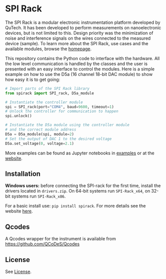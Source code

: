 # SPI Rack
The SPI Rack is a modular electronic instrumentation platform developed by QuTech. It has been developed to perform measurements on nanoelectronic devices, but is not limited to this. Design priority was the minimization of noise and interference signals on the wires connected to the measured device (sample). To learn more about the SPI Rack, use cases and the available modules, browse the [homepage](http://qtwork.tudelft.nl/~mtiggelman/).

This repository contains the Python code to interface with the hardware. All the low level communication is handled by the classes and the user is presented with an easy interface to control the modules. Here is a simple example on how to use the D5a (16 channel 18-bit DAC module) to show how easy it is to get going:

```Python
# Import parts of the SPI Rack library
from spirack import SPI_rack, D5a_module

# Instantiate the controller module
spi = SPI_rack(port="COM4", baud=9600, timeout=1)
# Unlock the controller for communication to happen
spi.unlock()

# Instantiate the D5a module using the controller module
# and the correct module address
D5a = D5a_module(spi, module=2)
# Set the output of DAC 1 to the desired voltage
D5a.set_voltage(0, voltage=2.1)
```
More examples can be found as Jupyter notebooks in [examples](https://github.com/mtiggelman/SPI-rack/tree/master/examples) or at the [website](http://qtwork.tudelft.nl/~mtiggelman/software/examples.html).

## Installation
**Windows users:** before connecting the SPI-rack for the first time, install the drivers located
in `drivers.zip`. On 64-bit systems run `SPI-Rack_x64`, on 32-bit systems
run `SPI-Rack_x86`.

For a basic install use: `pip install spirack`. For more details see the website [here](http://qtwork.tudelft.nl/~mtiggelman/software/setup.html).

## Qcodes
A Qcodes wrapper for the instrument is available from https://github.com/QCoDeS/Qcodes

## License
See [License](https://github.com/mtiggelman/SPI-rack/blob/master/LICENSE).
